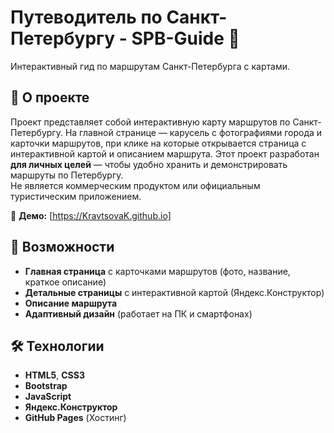 # Путеводитель по Санкт-Петербургу - SPB-Guide 🌆

Интерактивный гид по маршрутам Санкт-Петербурга с картами.

## 📌 О проекте
Проект представляет собой интерактивную карту маршрутов по Санкт-Петербургу. На главной странице — карусель с фотографиями города и карточки маршрутов, при клике на которые открывается страница с интерактивной картой и описанием маршрута.
Этот проект разработан **для личных целей** — чтобы удобно хранить и демонстрировать маршруты по Петербургу.  
Не является коммерческим продуктом или официальным туристическим приложением.

🔗 **Демо:** [https://KravtsovaK.github.io]

## 🌟 Возможности
- **Главная страница** с карточками маршрутов (фото, название, краткое описание)
- **Детальные страницы** с интерактивной картой (Яндекс.Конструктор)
- **Описание маршрута**
- **Адаптивный дизайн** (работает на ПК и смартфонах)

## 🛠 Технологии
- **HTML5**, **CSS3** 
- **Bootstrap**
- **JavaScript** 
- **Яндекс.Конструктор** 
- **GitHub Pages** (Хостинг)
